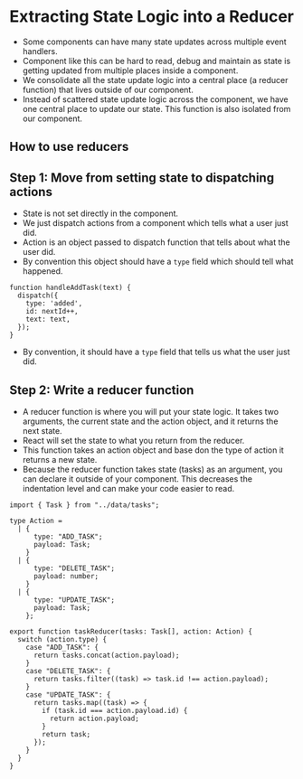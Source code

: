 # Extracting State Logic into a Reducer

- Some components can have many state updates across multiple event handlers.
- Component like this can be hard to read, debug and maintain as state is getting updated from multiple places inside a component.
- We consolidate all the state update logic into a central place (a reducer function) that lives outside of our component.
- Instead of scattered state update logic across the component, we have one central place to update our state. This function is also isolated from our component.


## How to use reducers

## Step 1: Move from setting state to dispatching actions 

- State is not set directly in the component.
- We just dispatch actions from a component which tells what a user just did.
- Action is an object passed to dispatch function that tells about what the user did.
- By convention this object should have a `type` field which should tell what happened.
  

```tsx
function handleAddTask(text) {
  dispatch({
    type: 'added',
    id: nextId++,
    text: text,
  });
}
```

- By convention, it should have a `type` field that tells us what the user just did.


## Step 2: Write a reducer function 

- A reducer function is where you will put your state logic. It takes two arguments, the current state and the action object, and it returns the next state.
- React will set the state to what you return from the reducer.
- This function takes an action object and base don the type of action it returns a new state.
- Because the reducer function takes state (tasks) as an argument, you can declare it outside of your component. This decreases the indentation level and can make your code easier to read.

```tsx
import { Task } from "../data/tasks";

type Action =
  | {
      type: "ADD_TASK";
      payload: Task;
    }
  | {
      type: "DELETE_TASK";
      payload: number;
    }
  | {
      type: "UPDATE_TASK";
      payload: Task;
    };

export function taskReducer(tasks: Task[], action: Action) {
  switch (action.type) {
    case "ADD_TASK": {
      return tasks.concat(action.payload);
    }
    case "DELETE_TASK": {
      return tasks.filter((task) => task.id !== action.payload);
    }
    case "UPDATE_TASK": {
      return tasks.map((task) => {
        if (task.id === action.payload.id) {
          return action.payload;
        }
        return task;
      });
    }
  }
}

```
